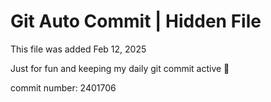 # Git Auto Commit | Hidden File

This file was added Feb 12, 2025

Just for fun and keeping my daily git commit active 🤪

commit number: 2401706
